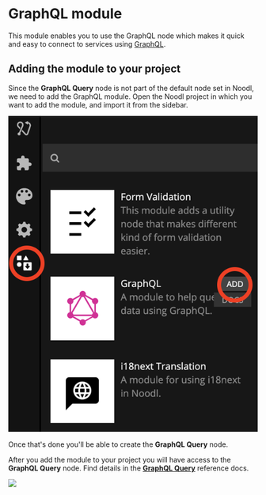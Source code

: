 # GraphQL module

This module enables you to use the GraphQL node which makes it quick and easy to connect to services using [GraphQL](https://graphql.org/).

## Adding the module to your project

Since the **GraphQL Query** node is not part of the default node set in Noodl, we need to add the GraphQL module. Open the Noodl project in which you want to add the module, and import it from the sidebar.

<div class="ndl-images">
    <img src="/modules/graphql/graphql-add-module.png" class="ndl-image med"></img>
</div>

Once that's done you'll be able to create the **GraphQL Query** node.

After you add the module to your project you will have access to the **GraphQL Query** node. Find details in the [**GraphQL Query**](modules/graphql/graphql-node.md) reference docs.

<div class="ndl-images">
    <img src="/modules/graphql/graphql-guide-img/graphql-query-node.png" class="ndl-image medium"></img>  
</div>
